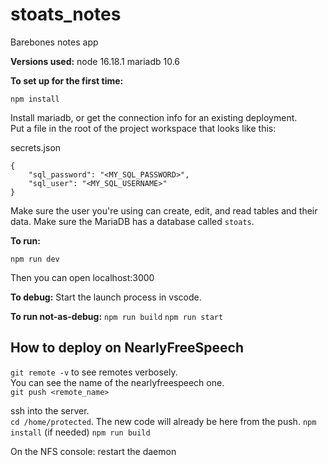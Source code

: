 # stoats_notes
Barebones notes app


**Versions used:**
node 16.18.1
mariadb 10.6


**To set up for the first time:**
```
npm install
```
Install mariadb, or get the connection info for an existing deployment.  
Put a file in the root of the project workspace that looks like this:

secrets.json
```
{
    "sql_password": "<MY_SQL_PASSWORD>",
    "sql_user": "<MY_SQL_USERNAME>"
}
```
Make sure the user you're using can create, edit, and read tables and their data.
Make sure the MariaDB has a database called `stoats`.


**To run:**
```
npm run dev
```
Then you can open localhost:3000


**To debug:**
Start the launch process in vscode.


**To run not-as-debug:**
`npm run build`
`npm run start`

## How to deploy on NearlyFreeSpeech
`git remote -v` to see remotes verbosely.  
You can see the name of the nearlyfreespeech one.  
`git push <remote_name>`
  
ssh into the server.  
`cd /home/protected`. 
The new code will already be here from the push.
`npm install` (if needed)
`npm run build`

On the NFS console:
restart the daemon